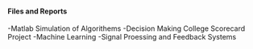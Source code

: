 #### Files and Reports
-Matlab Simulation of Algorithems
-Decision Making College Scorecard Project 
-Machine Learning
-Signal Proessing and Feedback Systems

